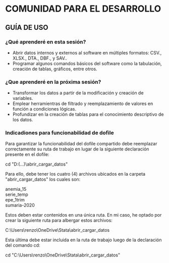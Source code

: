 # COMUNIDAD PARA EL DESARROLLO
## GUÍA DE USO

### ¿Qué aprenderé en esta sesión?

- Abrir datos internos y externos al software en múltiples formatos: CSV., XLSX., DTA., DBF., y SAV..
- Programar algunos comandos básicos del software como la tabulación, creación de tablas, gráficos, entre otros.

### ¿Que aprenderé en la próxima sesión?

- Transformar los datos a partir de la modificación y creación de variables.
- Emplear herramientras de filtrado y reemplazamiento de valores en función a condiciones lógicas.
- Profundizar en la creación de tablas para el conocimiento descriptivo de los datos.

### Indicadiones para funcionabilidad de dofile

Para garantizar la funcionabilidad del dofile compartido debe reemplazar correctamente su ruta de trabajo en lugar
de la siguiente declaración presente en el dofile: 

cd "D:(...)\abrir_cargar_datos"

Para ello, debe tener los cuatro (4) archivos ubicados en la carpeta "abrir_cargar_datos" los cuales son: 

anemia_15 \
serie_temp \
epe_1trim \
sumaria-2020 

Estos deben estar contenidos en una única ruta. En mi caso, he optado por crear la siguiente ruta para albergar estos
archivos: 

C:\Users\renzo\OneDrive\Stata\abrir_cargar_datos 

Esta última debe estar incluida en la ruta de trabajo luego de la declaración del comando cd: 

cd "C:\Users\renzo\OneDrive\Stata\abrir_cargar_datos"                     

